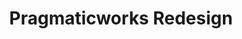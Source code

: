 ---
createdAt: 01/09/2021
title: Pragmaticworks Redesign
highlight: A complete redesign of pragmaticworks.com
type: Contract
coverImg: pragmaticworks-redesign-cover
featured: true
url: https://pragmaticworks-redesign.netlify.app/
category:
  - Site Templates, Landing Page
tools:
  - HTML
  - CSS
  - SCSS
  - JavaScript
  - Bootstrap
  - Gulp
---
